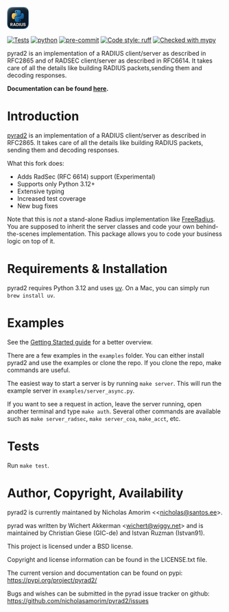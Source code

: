 <img src="docs/logo.png" width="10%" height="auto"> 

[![Tests](https://github.com/nicholasamorim/pyrad2/actions/workflows/python-test.yml/badge.svg)](https://github.com/miraclesupernova/stickystack/actions/workflows/django.yml)
[![python](https://img.shields.io/badge/Python-3.12+-3776AB.svg?style=flat&logo=python&logoColor=white)](https://www.python.org)
[![pre-commit](https://img.shields.io/badge/pre--commit-enabled-brightgreen?logo=pre-commit&logoColor=white)](https://github.com/pre-commit/pre-commit)
[![Code style: ruff](https://img.shields.io/badge/code%20style-ruff-000000.svg)]([https://github.com/psf/black](https://github.com/astral-sh/uv))
[![Checked with mypy](http://www.mypy-lang.org/static/mypy_badge.svg)](http://mypy-lang.org/)

pyrad2 is an implementation of a RADIUS client/server as described in RFC2865 and of RADSEC client/server as described in RFC6614. It takes care of all the details like building RADIUS packets,sending them and decoding responses.

**Documentation can be found [here](https://nicholasamorim.github.io/pyrad2/).**

# Introduction

[pyrad2](https://github.com/nicholasamorim/pyrad2) is an implementation of a RADIUS client/server as described in RFC2865. It takes care of all the details like building RADIUS packets, sending them and decoding responses.

What this fork does:
   
- Adds RadSec (RFC 6614) support (Experimental)
- Supports only Python 3.12+
- Extensive typing
- Increased test coverage
- New bug fixes

Note that this is _not_ a stand-alone Radius implementation like [FreeRadius](https://www.freeradius.org). You are supposed to inherit the server classes and code your own behind-the-scenes implementation. This package allows you to code your business logic on top of it.

# Requirements & Installation

pyrad2 requires Python 3.12 and uses [uv](https://github.com/astral-sh/uv). On a Mac, you can simply run `brew install uv`.

# Examples

See the [Getting Started guide](https://nicholasamorim.github.io/pyrad2/setup/) for a better overview.

There are a few examples in the `examples` folder. You can either install pyrad2 and use the examples or clone the repo. If you clone the repo, make commands are useful.

The easiest way to start a server is by running `make server`. This will run the example server in `examples/server_async.py`.

If you want to see a request in action, leave the server running, open another terminal and type `make auth`. Several other commands are available such as `make server_radsec`, `make server_coa`, `make_acct`, etc.

# Tests

Run `make test`.

# Author, Copyright, Availability

pyrad2 is currently maintaned by Nicholas Amorim \<<nicholas@santos.ee\>.

pyrad was written by Wichert Akkerman \<<wichert@wiggy.net>\> and is
maintained by Christian Giese (GIC-de) and Istvan Ruzman (Istvan91).

This project is licensed under a BSD license.

Copyright and license information can be found in the LICENSE.txt file.

The current version and documentation can be found on pypi:
<https://pypi.org/project/pyrad2/>

Bugs and wishes can be submitted in the pyrad issue tracker on github:
<https://github.com/nicholasamorim/pyrad2/issues>
